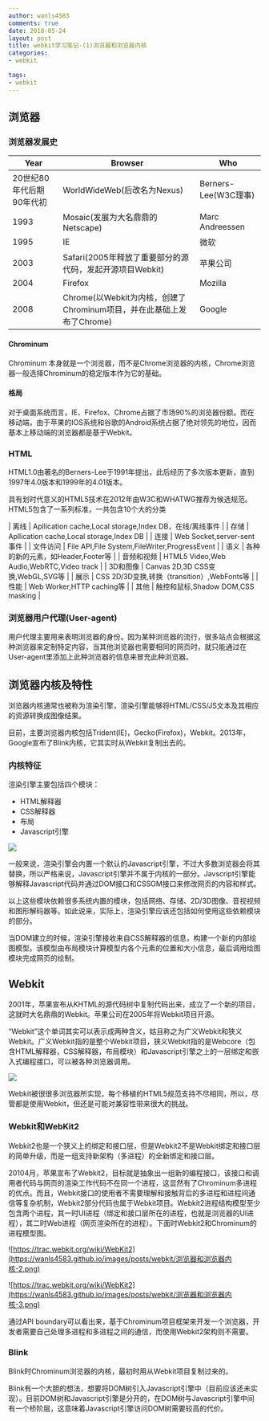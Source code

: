 ```yaml
---
author: wanls4583
comments: true
date: 2018-05-24
layout: post
title: webkit学习笔记-(1)浏览器和浏览器内核
categories:
- webkit

tags:
- webkit
---
```


## 浏览器

### 浏览器发展史

| Year | Browser | Who |
| - | - | - |
| 20世纪80年代后期90年代初 | WorldWideWeb(后改名为Nexus) | Berners-Lee(W3C理事) |
| 1993 | Mosaic(发展为大名鼎鼎的Netscape) | Marc Andreessen |
| 1995 | IE | 微软 |
| 2003 | Safari(2005年释放了重要部分的源代码，发起开源项目Webkit) | 苹果公司 |
| 2004 | Firefox | Mozilla |
| 2008 | Chrome(以Webkit为内核，创建了Chrominum项目，并在此基础上发布了Chrome) | Google |

#### Chrominum

Chrominum 本身就是一个浏览器，而不是Chrome浏览器的内核，Chrome浏览器一般选择Chrominum的稳定版本作为它的基础。

#### 格局

对于桌面系统而言，IE、Firefox、Chrome占据了市场90%的浏览器份额。而在移动端，由于苹果的IOS系统和谷歌的Android系统占据了绝对领先的地位，因而基本上移动端的浏览器都是基于Webkit。

### HTML

HTML1.0由著名的Berners-Lee于1991年提出，此后经历了多次版本更新，直到1997年4.0版本和1999年的4.01版本。

具有划时代意义的HTML5技术在2012年由W3C和WHATWG推荐为候选规范。HTML5包含了一系列标准，一共包含10个大的分类

| 离线 | Apllication cache,Local storage,Index DB，在线/离线事件 |
| 存储 | Apllication cache,Local storage,Index DB |
| 连接 | Web Socket,server-sent事件 |
| 文件访问 | File API,File System,FileWriter,ProgressEvent |
| 语义 | 各种的新的元素，如Header,Footer等 |
| 音频和视频 | HTML5 Video,Web Audio,WebRTC,Video track |
| 3D和图像 | Canvas 2D,3D CSS变换,WebGL,SVG等 |
| 展示 | CSS 2D/3D变换,转换（transition）,WebFonts等 |
| 性能 | Web Worker,HTTP caching等 |
| 其他 | 触控和鼠标,Shadow DOM,CSS masking |

### 浏览器用户代理(User-agent)

用户代理主要用来表明浏览器的身份。因为某种浏览器的流行，很多站点会根据这种浏览器来定制特定内容，当其他浏览器也需要相同的网页时，就只能通过在User-agent里添加上此种浏览器的信息来冒充此种浏览器。

## 浏览器内核及特性

浏览器内核通常也被称为渲染引擎，渲染引擎能够将HTML/CSS/JS文本及其相应的资源转换成图像结果。

目前，主要浏览器内核包括Trident(IE)，Gecko(Firefox)，Webkit。2013年，Google宣布了Blink内核，它其实时从Webkit复制出去的。

### 内核特征

渲染引擎主要包括四个模块：

- HTML解释器
- CSS解释器
- 布局
- Javascript引擎

![](https://wanls4583.github.io/images/posts/webkit/浏览器和浏览器内核-1.png)

一般来说，渲染引擎会内置一个默认的Javascript引擎，不过大多数浏览器会将其替换，所以严格来说，Javascript引擎并不属于内核的一部分。Javscript引擎能够解释Javascript代码并通过DOM接口和CSSOM接口来修改网页的内容和样式。

以上这些模块依赖很多系统内置的模块，包括网络、存储、2D/3D图像、音视视频和图形解码器等。如此说来，实际上，渲染引擎应该还包括如何使用这些依赖模块的部分。

当DOM建立的时候，渲染引擎接收来自CSS解释器的信息，构建一个新的内部绘图模型。该模型由布局模块计算模型内各个元素的位置和大小信息，最后调用绘图模块完成网页的绘制。

## Webkit

2001年，苹果宣布从KHTML的源代码树中复制代码出来，成立了一个新的项目，这就时大名鼎鼎的Webkit。苹果公司在2005年将Webkit项目开源。

“Webkit”这个单词其实可以表示成两种含义，姑且称之为广义Webkit和狭义Webkit。广义Webkit指的是整个Webkit项目，狭义Webkit指的是Webcore（包含HTML解释器，CSS解释器，布局模块）和Javascript引擎之上的一层绑定和嵌入式编程接口，可以被各种浏览器调用。

![](https://wanls4583.github.io/images/posts/webkit/浏览器和浏览器内核-1.png)

Webkit被很很多浏览器所实现，每个移植的HTML5规范支持不尽相同，所以，尽管都是使用Webkit，但还是可能对兼容性带来很大的挑战。

### Webkit和WebKit2

Webkit2也是一个狭义上的绑定和接口层，但是Webkit2不是Webkit绑定和接口层的简单升级，而是一组支持新架构（多进程）的全新绑定和接口层。

20104月，苹果宣布了Webkit2，目标就是抽象出一组新的编程接口，该接口和调用者代码与网页的渲染工作代码不在同一个进程，这显然有了Chrominum多进程的优点。而且，Webkit接口的使用者不需要理解和接触背后的多进程和进程间通信等复杂机制，Webkit2部分代码也属于Webkit项目。Webkit2进程结构模型至少包含两个进程，其一时UI进程（绑定和接口层所在的进程，也就是浏览器的UI进程），其二时Web进程（网页渲染所在的进程）。下面时Webkit2和Chrominum的进程模型图。

![https://trac.webkit.org/wiki/WebKit2](https://wanls4583.github.io/images/posts/webkit/浏览器和浏览器内核-2.png)

![https://trac.webkit.org/wiki/WebKit2](https://wanls4583.github.io/images/posts/webkit/浏览器和浏览器内核-3.png)

通过API boundary可以看出来，基于Chrominum项目框架来开发一个浏览器，开发者需要自己处理多进程和多进程之间的通信，而使用Webkit2架构则不需要。


### Blink

Blink时Chrominum浏览器的内核，最初时用从Webkit项目复制过来的。

Blink有一个大胆的想法，想要将DOM树引入Javascript引擎中（目前应该还未实现）。目前DOM树和Javascript引擎是分开的，在DOM树与Javascript引擎中间有一个桥阶层，这意味着Javascript引擎访问DOM树需要较高的代价。